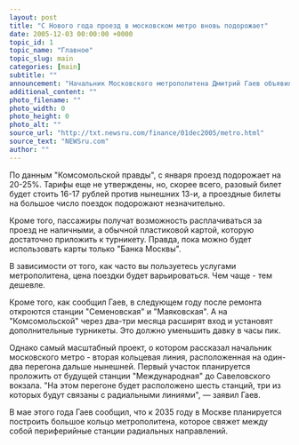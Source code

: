 ```yaml
---
layout: post
title: "С Нового года проезд в московском метро вновь подорожает"
date: 2005-12-03 00:00:00 +0000
topic_id: 1
topic_name: "Главное"
topic_slug: main
categories: [main]
subtitle: ""
announcement: "Начальник Московского метрополитена Дмитрий Гаев объявил, что пассажиров столичной подземки ожидает очередное повышение цен с Нового года, а также рассказал о более отдаленном будущем."
additional_content: ""
photo_filename: ""
photo_width: 0
photo_height: 0
photo_alt: ""
source_url: "http://txt.newsru.com/finance/01dec2005/metro.html"
source_text: "NEWSru.com"
author: ""
---
```

По данным "Комсомольской правды", с января проезд подорожает на 20-25%. Тарифы еще не утверждены, но, скорее всего, разовый билет будет стоить 16-17 рублей против нынешних 13-и, а проездные билеты на большое число поездок подорожают незначительно.

Кроме того, пассажиры получат возможность расплачиваться за проезд не наличными, а обычной пластиковой картой, которую достаточно приложить к турникету. Правда, пока можно будет использовать карты только "Банка Москвы".

В зависимости от того, как часто вы пользуетесь услугами метрополитена, цена поездки будет варьироваться. Чем чаще - тем дешевле.

Кроме того, как сообщил Гаев, в следующем году после ремонта откроются станции "Семеновская" и "Маяковская". А на "Комсомольской" через два-три месяца расширят вход и установят дополнительные турникеты. Это должно уменьшить давку в часы пик.

Однако самый масштабный проект, о котором рассказал начальник московского метро - вторая кольцевая линия, расположенная на один-два перегона дальше нынешней. Первый участок планируется проложить от будущей станции "Международная" до Савеловского вокзала. "На этом перегоне будет расположено шесть станций, три из которых будут связаны с радиальными линиями", &mdash; заявил Гаев.

В мае этого года Гаев сообщил, что к 2035 году в Москве планируется построить большое кольцо метрополитена, которое свяжет между собой периферийные станции радиальных направлений.
